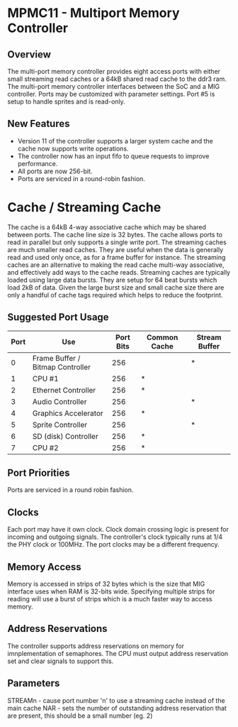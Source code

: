 # MPMC11 - Multiport Memory Controller
## Overview
The multi-port memory controller provides eight access ports with either small streaming read caches or a 64kB shared read cache to the ddr3 ram. The multi-port memory controller interfaces between the SoC and a MIG controller.
Ports may be customized with parameter settings. Port #5 is setup to handle sprites and is read-only.
## New Features
* Version 11 of the controller supports a larger system cache and the cache now supports write operations. 
* The controller now has an input fifo to queue requests to improve performance.
* All ports are now 256-bit.
* Ports are serviced in a round-robin fashion.
# Cache / Streaming Cache
The cache is a 64kB 4-way associative cache which may be shared between ports. The cache line size is 32 bytes. The cache allows ports to read in parallel but only supports a single write port.
The streaming caches are much smaller read caches. They are useful when the data is generally read and used only once, as for a frame buffer for instance. The streaming caches are an alternative to making the read cache multi-way associative, and effectively add ways to the cache reads.
Streaming caches are typically loaded using large data bursts. They are setup for 64 beat bursts which load 2kB of data. Given the large burst size and small cache size there are only a handful of cache tags required which helps to reduce the footprint.

## Suggested Port Usage

|Port|Use                             |Port Bits|Common  Cache|Stream Buffer|
|----|--------------------------------|---------|-------------|-------------|
| 0  |Frame Buffer / Bitmap Controller|   256   |             |      *      |
| 1  |CPU #1                          |   256   |      *      |             |
| 2  |Ethernet Controller             |   256   |      *      |             |
| 3  |Audio Controller                |   256   |             |      *      |
| 4  |Graphics Accelerator            |   256   |      *      |             |
| 5  |Sprite Controller               |   256   |             |      *      |
| 6  |SD (disk) Controller            |   256   |      *      |             |
| 7  |CPU #2                          |   256   |      *      |             |

## Port Priorities
Ports are serviced in a round robin fashion.

## Clocks
Each port may have it own clock. Clock domain crossing logic is present for incoming and outgoing signals. The controller's clock typically runs at 1/4 the PHY clock or 100MHz. The port clocks may be a different frequency.

## Memory Access
Memory is accessed in strips of 32 bytes which is the size that MIG interface uses when RAM is 32-bits wide. Specifying multiple strips for reading will use a burst of strips which is a much faster way to access memory.

## Address Reservations
The controller supports address reservations on memory for imnplementation of semaphores. The CPU must output address reservation set and clear signals to support this.

## Parameters
STREAMn - cause port number 'n' to use a streaming cache instead of the main cache
NAR     - sets the number of outstanding address reservation that are present, this should be a small number (eg. 2)

